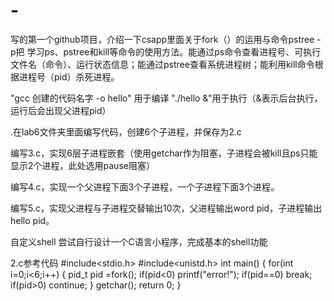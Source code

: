# -
写的第一个github项目，介绍一下csapp里面关于fork（）的运用与命令pstree -p把
学习ps、pstree和kill等命令的使用方法。能通过ps命令查看进程号、可执行文件名（命令）、运行状态信息；能通过pstree查看系统进程树；能利用kill命令根据进程号（pid）杀死进程。

"gcc 创建的代码名字 -o hello" 用于编译  "./hello &"用于执行（&表示后台执行，运行后会出现父进程pid）

.在lab6文件夹里面编写代码，创建6个子进程，并保存为2.c

编写3.c，实现6层子进程嵌套（使用getchar作为阻塞，子进程会被kill且ps只能显示2个进程，此处选用pause阻塞）

编写4.c，实现一个父进程下面3个子进程，一个子进程下面3个进程。

编写5.c，实现父进程与子进程交替输出10次，父进程输出word pid，子进程输出 hello pid。

自定义shell
尝试自行设计一个C语言小程序，完成基本的shell功能


2.c参考代码
#include<stdio.h>
#include<unistd.h>
int main()
{
	for(int i=0;i<6;i++)
	{
		pid_t pid =fork();
		if(pid<0) printf("error!");
		if(pid==0)	break;
		if(pid>0)       continue;
	}
	getchar();
	return 0;
}

